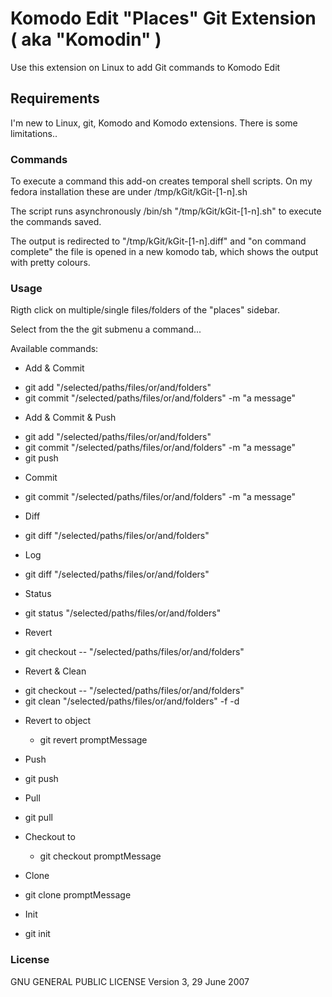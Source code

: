 Komodo Edit "Places" Git Extension ( aka "Komodin" )
=============

Use this extension on Linux to add Git commands to Komodo Edit

Requirements
------------

I'm new to Linux, git, Komodo and Komodo extensions. There is some limitations..

### Commands

To execute a command this add-on creates temporal shell scripts.
On my fedora installation these are under /tmp/kGit/kGit-[1-n].sh

The script runs asynchronously /bin/sh "/tmp/kGit/kGit-[1-n].sh"
to execute the commands saved.

The output is redirected to "/tmp/kGit/kGit-[1-n].diff" and
"on command complete" the file is opened in a new komodo tab, which shows
the output with pretty colours.

### Usage

Rigth click on multiple/single files/folders of the "places" sidebar.

Select from the the git submenu a command...

Available commands:

+ Add & Commit
 - git add "/selected/paths/files/or/and/folders"
 - git commit "/selected/paths/files/or/and/folders" -m "a message"
+ Add & Commit & Push
 - git add "/selected/paths/files/or/and/folders"
 - git commit "/selected/paths/files/or/and/folders" -m "a message"
 - git push

+ Commit
 - git commit "/selected/paths/files/or/and/folders" -m "a message"
 
+ Diff
 - git diff "/selected/paths/files/or/and/folders"
+ Log
 - git diff "/selected/paths/files/or/and/folders"
+ Status
 - git status "/selected/paths/files/or/and/folders"
 
+ Revert
 - git checkout -- "/selected/paths/files/or/and/folders"
+ Revert & Clean
 - git checkout -- "/selected/paths/files/or/and/folders"
 - git clean "/selected/paths/files/or/and/folders" -f -d
+ Revert to object
  - git revert promptMessage
  
+ Push
 - git push
+ Pull
 - git pull
 
+ Checkout to
  - git checkout promptMessage

+ Clone
 - git clone promptMessage
 
+ Init
 - git init
 
 
### License

 GNU GENERAL PUBLIC LICENSE Version 3, 29 June 2007